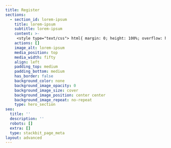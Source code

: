 ```yaml
---
title: Register
sections:
  - section_id: lorem-ipsum
    title: lorem-ipsum
    subtitle: lorem-ipsum
    content: >-
     <style type="text/css"> html{ margin: 0; height: 100%; overflow: hidden; } iframe { position: absolute; left:0; right:0; bottom:0; top:0; border: 0; } </style> </head> <body> <iframe id="typeform-full" width="100%" height="100%" frameborder="0" allow="camera; microphone; autoplay; encrypted-media;" src="https://form.typeform.com/to/qmimm9Lz?typeform-medium=embed-snippet"></iframe> <script type="text/javascript" src="https://embed.typeform.com/embed.js"></script>
    actions: []
    image_alt: lorem-ipsum
    media_position: top
    media_width: fifty
    align: left
    padding_top: medium
    padding_bottom: medium
    has_border: false
    background_color: none
    background_image_opacity: 0
    background_image_size: cover
    background_image_position: center center
    background_image_repeat: no-repeat
    type: hero_section
seo:
  title: ''
  description: ''
  robots: []
  extra: []
  type: stackbit_page_meta
layout: advanced
---
```

